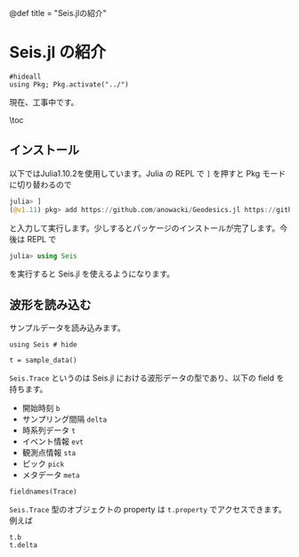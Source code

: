 @def title = "Seis.jlの紹介"

# Seis.jl の紹介

```!
#hideall
using Pkg; Pkg.activate("../")
```

<!--```julia:./intro_seisjl/releasedate
#hideall
using Dates
today = Dates.today()
println("$(today) 現在、工事中です")
```

\textoutput{./intro_seisjl/releasedate}
-->

現在、工事中です。

\toc

## インストール

以下ではJulia1.10.2を使用しています。Julia の REPL で `]` を押すと Pkg モードに切り替わるので
```julia
julia> ]
(@v1.11) pkg> add https://github.com/anowacki/Geodesics.jl https://github.com/anowacki/Seis.jl
```
と入力して実行します。少しするとパッケージのインストールが完了します。今後は REPL で
```julia
julia> using Seis
```
を実行すると Seis.jl を使えるようになります。

## 波形を読み込む

サンプルデータを読み込みます。
```!
using Seis # hide
```
```>
t = sample_data()
```

`Seis.Trace` というのは Seis.jl における波形データの型であり、以下の field を持ちます。
- 開始時刻 `b`
- サンプリング間隔 `delta`
- 時系列データ `t`
- イベント情報 `evt`
- 観測点情報 `sta`
- ピック `pick`
- メタデータ `meta`

```>
fieldnames(Trace)
```

`Seis.Trace` 型のオブジェクトの property は `t.property` でアクセスできます。例えば
```>
t.b
t.delta
```

<!--なお、`b` は `evt.time` に対するオフセットであり、`Trace` の時刻は `evt.time` に対して `b` だけずれた相対時刻となります。今の場合、`evt.time` が `1981-03-29T10:38:14` なので `Trace` は `1981-03-29T10:39:06.660` から始まることになります。`starttime(t)` で `t.b` を、`startdate(t)` で 絶対的な開始時刻を得られます。

```>
starttime(t)
```
-->
